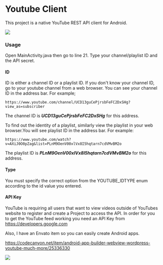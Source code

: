 # Youtube Client
 
This project is a native YouTube REST API client for Android.

<img src='https://res.cloudinary.com/dqwntkvge/image/upload/v1659394095/Screenshot_20220802_014634.png'/>

<h3>Usage</h3>

Open MainActivity.java then go to line 21. Type your channel/playlist ID and the API secret.

<h4>ID</h4>
<p>ID is either a channel ID or a playlist ID. If you don't know your channel ID, go to your youtube channel from a web browser. You can see your channel ID in the address bar. For example;</p>
<code>https://www.youtube.com/channel/UCD13guCePjrsbFeFC2DxSHg?view_as=subscriber</code>
<p>The channel ID is <b><i>UCD13guCePjrsbFeFC2DxSHg</i></b> for this address.</p>

<p>To find out the identity of a playlist, similarly view the playlist in your web browser.You will see playlist ID in the address bar. For example:</p>
<code>https://www.youtube.com/watch?v=AXiJ0O0pZag&list=PLnM9OenV00xlVx8I5hqtarn7cdVMvBM2o</code>
<p>The playlist ID is <b><i>PLnM9OenV00xlVx8I5hqtarn7cdVMvBM2o</i></b> for this address.</p>

<h4>Type</h4>
<p>You must specify the correct option from the YOUTUBE_IDTYPE enum according to the id value you entered.</p>

<h4>API Key</h4>
<p>YouTube is requiring all users that want to view videos outside of YouTubes website to register and create a Project to access the API. In order for you to get the YouTube feed working you need an API Key from <a href='https://developers.google.com'>https://developers.google.com</a></p>

Also, I have an Envato item so you can easily create Android apps.<br/>

<a href='https://codecanyon.net/item/android-app-builder-webview-wordpress-youtube-much-more/25336330'>https://codecanyon.net/item/android-app-builder-webview-wordpress-youtube-much-more/25336330</a><br/>

<a href='https://codecanyon.net/item/android-app-builder-webview-wordpress-youtube-much-more/25336330'><img src='https://res.cloudinary.com/dqwntkvge/image/upload/v1659394475/inline_preview_android_app_builder.png'/></a>


